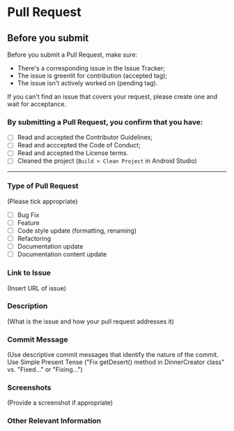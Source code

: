 # Pull Request

## Before you submit

Before you submit a Pull Request, make sure:

- There's a corresponding issue in the Issue Tracker;
- The issue is greenlit for contribution (accepted tag);
- The issue isn't actively worked on (pending tag).

If you can't find an issue that covers your request, please create one and wait for acceptance.

### By submitting a Pull Request, you confirm that you have:

- [ ] Read and accepted the Contributor Guidelines;
- [ ] Read and acccepted the Code of Conduct;
- [ ] Read and accepted the License terms.
- [ ] Cleaned the project (`Build > Clean Project` in Android Studio)

---

### Type of Pull Request

(Please tick appropriate)

- [ ] Bug Fix
- [ ] Feature
- [ ] Code style update (formatting, renaming)
- [ ] Refactoring
- [ ] Documentation update
- [ ] Documentation content update

### Link to Issue

(Insert URL of issue)

### Description

(What is the issue and how your pull request addresses it)

### Commit Message

(Use descriptive commit messages that identify the nature of the commit. Use Simple Present Tense ("Fix getDesert() method in DinnerCreator class" vs. "Fixed..." or "Fixing...")

### Screenshots

(Provide a screenshot if appropriate)

### Other Relevant Information
